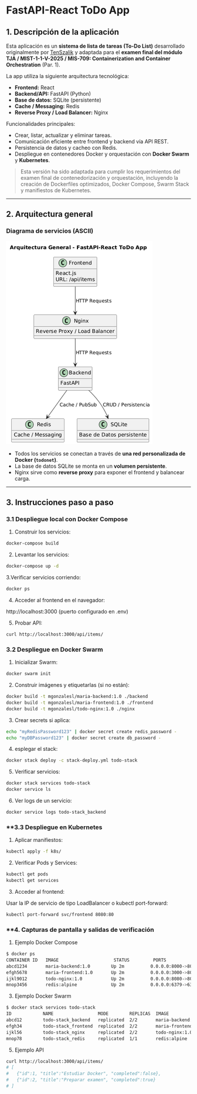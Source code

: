 # FastAPI-React ToDo App

## 1. Descripción de la aplicación

Esta aplicación es un **sistema de lista de tareas (To-Do List)** desarrollado originalmente por [TenSzalik](https://github.com/TenSzalik/FastAPI-React-ToDo) y adaptada para el **examen final del módulo TJA / MIST-1-1-V-2025 / MIS-709: Containerization and Container Orchestration** (Par. 1).

La app utiliza la siguiente arquitectura tecnológica:

- **Frontend:** React
- **Backend/API:** FastAPI (Python)
- **Base de datos:** SQLite (persistente)
- **Cache / Messaging:** Redis
- **Reverse Proxy / Load Balancer:** Nginx

Funcionalidades principales:

- Crear, listar, actualizar y eliminar tareas.
- Comunicación eficiente entre frontend y backend vía API REST.
- Persistencia de datos y cacheo con Redis.
- Despliegue en contenedores Docker y orquestación con **Docker Swarm** y **Kubernetes**.

> Esta versión ha sido adaptada para cumplir los requerimientos del examen final de contenedorización y orquestación, incluyendo la creación de Dockerfiles optimizados, Docker Compose, Swarm Stack y manifiestos de Kubernetes.

---

## 2. Arquitectura general

### **Diagrama de servicios (ASCII)**
![Arquitectura general](images/arquitectura.png)


- Todos los servicios se conectan a través de **una red personalizada de Docker (`todonet`)**.
- La base de datos SQLite se monta en un **volumen persistente**.
- Nginx sirve como **reverse proxy** para exponer el frontend y balancear carga.

---

## 3. Instrucciones paso a paso

### **3.1 Despliegue local con Docker Compose**

1. Construir los servicios:
```bash
docker-compose build
```

2. Levantar los servicios: 
```bash
docker-compose up -d
```

3.Verificar servicios corriendo:
```bash
docker ps
```

4. Acceder al frontend en el navegador:

http://localhost:3000 (puerto configurado en .env)

5. Probar API:
```bash
curl http://localhost:3000/api/items/
```

### **3.2 Despliegue en Docker Swarm**
1. Inicializar Swarm:
```bash
docker swarm init
```

2. Construir imágenes y etiquetarlas (si no están):
```bash
docker build -t mgonzalesl/maria-backend:1.0 ./backend
docker build -t mgonzalesl/maria-frontend:1.0 ./frontend
docker build -t mgonzalesl/todo-nginx:1.0 ./nginx
```

3. Crear secrets si aplica:
```bash
echo "myRedisPassword123" | docker secret create redis_password -
echo "myDBPassword123" | docker secret create db_password -
```

4. esplegar el stack:
```bash
docker stack deploy -c stack-deploy.yml todo-stack
```

5. Verificar servicios:
```bash
docker stack services todo-stack
docker service ls
```

6. Ver logs de un servicio:
```bash
docker service logs todo-stack_backend
```

### **3.3 Despliegue en Kubernetes

1. Aplicar manifiestos:
```bash
kubectl apply -f k8s/
```

2. Verificar Pods y Services:
```bash
kubectl get pods
kubectl get services
```

3. Acceder al frontend:

Usar la IP de servicio de tipo LoadBalancer o kubectl port-forward:
```bash
kubectl port-forward svc/frontend 8080:80
```
### **4. Capturas de pantalla y salidas de verificación
1. Ejemplo Docker Compose
```bash
$ docker ps
CONTAINER ID   IMAGE                     STATUS         PORTS
abcd1234       maria-backend:1.0        Up 2m          0.0.0.0:8000->8000/tcp
efgh5678       maria-frontend:1.0       Up 2m          0.0.0.0:3000->80/tcp
ijkl9012       todo-nginx:1.0           Up 2m          0.0.0.0:8080->80/tcp
mnop3456       redis:alpine             Up 2m          0.0.0.0:6379->6379/tcp
```

3. Ejemplo Docker Swarm
```bash
$ docker stack services todo-stack
ID            NAME                 MODE        REPLICAS  IMAGE
abcd12        todo-stack_backend   replicated  2/2       maria-backend:1.0
efgh34        todo-stack_frontend  replicated  2/2       maria-frontend:1.0
ijkl56        todo-stack_nginx     replicated  2/2       todo-nginx:1.0
mnop78        todo-stack_redis     replicated  1/1       redis:alpine
```

5. Ejemplo API
```bash
curl http://localhost:3000/api/items/
# [
#   {"id":1, "title":"Estudiar Docker", "completed":false},
#   {"id":2, "title":"Preparar examen", "completed":true}
# ]
```
